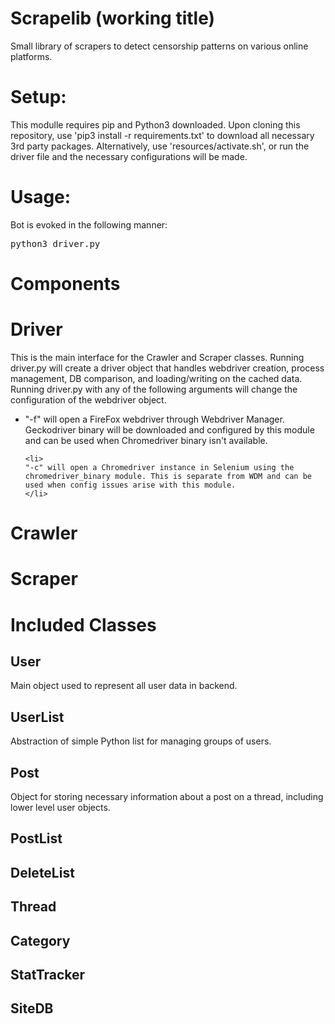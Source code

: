 # Scrapelib (working title)
Small library of scrapers to detect censorship patterns on various online platforms. 

# Setup:

This modulle requires pip and Python3 downloaded. Upon cloning this repository, use 'pip3 install -r requirements.txt' to download all necessary 3rd party packages. Alternatively, use 'resources/activate.sh', or run the driver file and the necessary configurations will be made.

# Usage:

Bot is evoked in the following manner:

<pre>python3 driver.py</pre>


# Components

<h1>Driver</h1>
This is the main interface for the Crawler and Scraper classes. Running driver.py will create a driver object that handles webdriver creation, process management, DB comparison, and loading/writing on the cached data. Running driver.py with any of the following arguments will change the configuration of the webdriver object.

<ul>
    <li>"-f" will open a FireFox webdriver through Webdriver Manager. Geckodriver binary will be downloaded and configured by this module and can be used when Chromedriver binary isn't available.
    </li>

    <li>
    "-c" will open a Chromedriver instance in Selenium using the chromedriver_binary module. This is separate from WDM and can be used when config issues arise with this module.
    </li>
</ul>

<h1>Crawler</h1>

<h1>Scraper</h1>

# Included Classes

<h2>User</h2>
Main object used to represent all user data in backend.

<h2>UserList</h2>
Abstraction of simple Python list for managing groups of users.

<h2>Post</h2>
Object for storing necessary information about a post on a thread, including lower level user objects.

<h2>PostList</h2>

<h2>DeleteList</h2>

<h2>Thread</h2>

<h2>Category</h2>

<h2>StatTracker</h2>

<h2>SiteDB</h2>